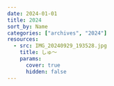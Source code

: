 ```yaml
---
date: 2024-01-01
title: 2024
sort_by: Name
categories: ["archives", "2024"]
resources:
  - src: IMG_20240929_193528.jpg
    title: しゅ～
    params:
      cover: true
      hidden: false
---
```

